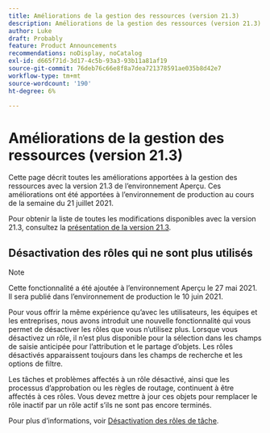 ```yaml
---
title: Améliorations de la gestion des ressources (version 21.3)
description: Améliorations de la gestion des ressources (version 21.3)
author: Luke
draft: Probably
feature: Product Announcements
recommendations: noDisplay, noCatalog
exl-id: d665f71d-3d17-4c5b-93a3-93b11a81af19
source-git-commit: 76deb76c66e8f8a7dea721378591ae035b8d42e7
workflow-type: tm+mt
source-wordcount: '190'
ht-degree: 6%

---
```


# Améliorations de la gestion des ressources (version 21.3)

Cette page décrit toutes les améliorations apportées à la gestion des ressources avec la version 21.3 de l’environnement Aperçu. Ces améliorations ont été apportées à l’environnement de production au cours de la semaine du 21 juillet 2021.

Pour obtenir la liste de toutes les modifications disponibles avec la version 21.3, consultez la [présentation de la version 21.3](../../../product-announcements/product-releases/21.3-release-activity/21-3-release-overview.md).

## Désactivation des rôles qui ne sont plus utilisés

>[!NOTE]
>
>Cette fonctionnalité a été ajoutée à l’environnement Aperçu le 27 mai 2021. Il sera publié dans l’environnement de production le 10 juin 2021.

Pour vous offrir la même expérience qu’avec les utilisateurs, les équipes et les entreprises, nous avons introduit une nouvelle fonctionnalité qui vous permet de désactiver les rôles que vous n’utilisez plus. Lorsque vous désactivez un rôle, il n’est plus disponible pour la sélection dans les champs de saisie anticipée pour l’attribution et le partage d’objets. Les rôles désactivés apparaissent toujours dans les champs de recherche et les options de filtre.

Les tâches et problèmes affectés à un rôle désactivé, ainsi que les processus d’approbation ou les règles de routage, continuent à être affectés à ces rôles. Vous devez mettre à jour ces objets pour remplacer le rôle inactif par un rôle actif s’ils ne sont pas encore terminés.

Pour plus d’informations, voir [Désactivation des rôles de tâche](../../../administration-and-setup/set-up-workfront/organizational-setup/deactivate-job-roles.md).

